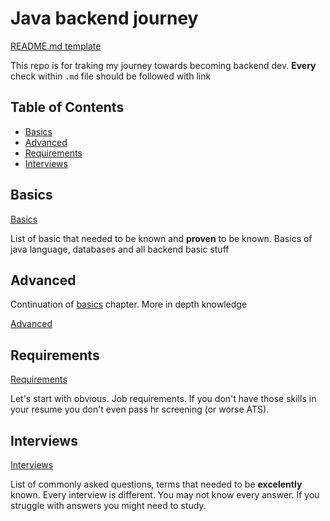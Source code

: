 # Java backend journey

[README.md template](https://github.com/ArickCodeGuy/readme-template)

This repo is for traking my journey towards becoming backend dev.
**Every** check within `.md` file should be followed with link

## Table of Contents

- [Basics](#basics)
- [Advanced](#advanced)
- [Requirements](#requirements)
- [Interviews](#interviews)

## Basics

[Basics](./basics/BASICS.md)

List of basic that needed to be known and **proven** to be known. Basics of java language, databases and all backend basic stuff

## Advanced

Continuation of [basics](#basics) chapter. More in depth knowledge

[Advanced](./advanced/ADVANCED.md)

## Requirements

[Requirements](./requirements/REQUIREMENTS.md)

Let's start with obvious. Job requirements. If you don't have those skills in your resume you don't even pass hr screening (or worse ATS).

## Interviews

[Interviews](./interview/INTERVIEW.md)

List of commonly asked questions, terms that needed to be **excelently** known. Every interview is different. You may not know every answer. If you struggle with answers you might need to study.
